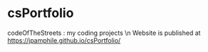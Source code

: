 # csPortfolio
codeOfTheStreets : my coding projects \n
Website is published at https://jpamphile.github.io/csPortfolio/
